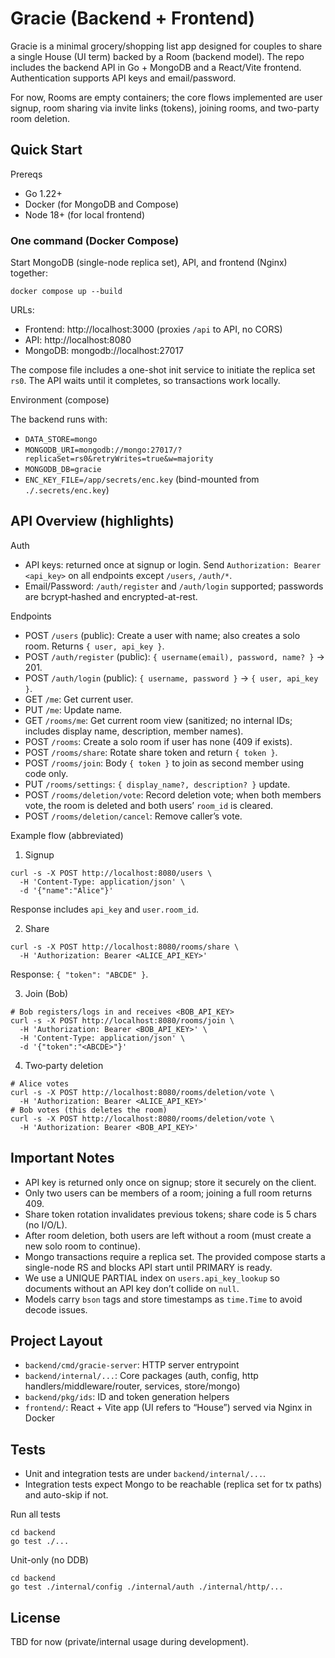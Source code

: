 # Gracie (Backend + Frontend)

Gracie is a minimal grocery/shopping list app designed for couples to share a single House (UI term) backed by a Room (backend model). The repo includes the backend API in Go + MongoDB and a React/Vite frontend. Authentication supports API keys and email/password.

For now, Rooms are empty containers; the core flows implemented are user signup, room sharing via invite links (tokens), joining rooms, and two-party room deletion.

## Quick Start

Prereqs
- Go 1.22+
- Docker (for MongoDB and Compose)
- Node 18+ (for local frontend)

### One command (Docker Compose)

Start MongoDB (single-node replica set), API, and frontend (Nginx) together:

```
docker compose up --build
```

URLs:
- Frontend: http://localhost:3000 (proxies `/api` to API, no CORS)
- API: http://localhost:8080
- MongoDB: mongodb://localhost:27017

The compose file includes a one-shot init service to initiate the replica set `rs0`. The API waits until it completes, so transactions work locally.

Environment (compose)

The backend runs with:
- `DATA_STORE=mongo`
- `MONGODB_URI=mongodb://mongo:27017/?replicaSet=rs0&retryWrites=true&w=majority`
- `MONGODB_DB=gracie`
- `ENC_KEY_FILE=/app/secrets/enc.key` (bind-mounted from `./.secrets/enc.key`)

## API Overview (highlights)

Auth
- API keys: returned once at signup or login. Send `Authorization: Bearer <api_key>` on all endpoints except `/users`, `/auth/*`.
- Email/Password: `/auth/register` and `/auth/login` supported; passwords are bcrypt‑hashed and encrypted-at-rest.

Endpoints
- POST `/users` (public): Create a user with name; also creates a solo room. Returns `{ user, api_key }`.
- POST `/auth/register` (public): `{ username(email), password, name? }` → 201.
- POST `/auth/login` (public): `{ username, password }` → `{ user, api_key }`.
- GET `/me`: Get current user.
- PUT `/me`: Update name.
- GET `/rooms/me`: Get current room view (sanitized; no internal IDs; includes display name, description, member names).
- POST `/rooms`: Create a solo room if user has none (409 if exists).
- POST `/rooms/share`: Rotate share token and return `{ token }`.
- POST `/rooms/join`: Body `{ token }` to join as second member using code only.
- PUT `/rooms/settings`: `{ display_name?, description? }` update.
- POST `/rooms/deletion/vote`: Record deletion vote; when both members vote, the room is deleted and both users’ `room_id` is cleared.
- POST `/rooms/deletion/cancel`: Remove caller’s vote.

Example flow (abbreviated)
1) Signup
```
curl -s -X POST http://localhost:8080/users \
  -H 'Content-Type: application/json' \
  -d '{"name":"Alice"}'
```
Response includes `api_key` and `user.room_id`.

2) Share
```
curl -s -X POST http://localhost:8080/rooms/share \
  -H 'Authorization: Bearer <ALICE_API_KEY>'
```
Response: `{ "token": "ABCDE" }`.

3) Join (Bob)
```
# Bob registers/logs in and receives <BOB_API_KEY>
curl -s -X POST http://localhost:8080/rooms/join \
  -H 'Authorization: Bearer <BOB_API_KEY>' \
  -H 'Content-Type: application/json' \
  -d '{"token":"<ABCDE>"}'
```

4) Two‑party deletion
```
# Alice votes
curl -s -X POST http://localhost:8080/rooms/deletion/vote \
  -H 'Authorization: Bearer <ALICE_API_KEY>'
# Bob votes (this deletes the room)
curl -s -X POST http://localhost:8080/rooms/deletion/vote \
  -H 'Authorization: Bearer <BOB_API_KEY>'
```

## Important Notes
- API key is returned only once on signup; store it securely on the client.
- Only two users can be members of a room; joining a full room returns 409.
- Share token rotation invalidates previous tokens; share code is 5 chars (no I/O/L).
- After room deletion, both users are left without a room (must create a new solo room to continue).
- Mongo transactions require a replica set. The provided compose starts a single-node RS and blocks API start until PRIMARY is ready.
- We use a UNIQUE PARTIAL index on `users.api_key_lookup` so documents without an API key don’t collide on `null`.
- Models carry `bson` tags and store timestamps as `time.Time` to avoid decode issues.

## Project Layout
- `backend/cmd/gracie-server`: HTTP server entrypoint
- `backend/internal/...`: Core packages (auth, config, http handlers/middleware/router, services, store/mongo)
- `backend/pkg/ids`: ID and token generation helpers
- `frontend/`: React + Vite app (UI refers to “House”) served via Nginx in Docker

## Tests
- Unit and integration tests are under `backend/internal/...`.
- Integration tests expect Mongo to be reachable (replica set for tx paths) and auto-skip if not.

Run all tests
```
cd backend
go test ./...
```

Unit-only (no DDB)
```
cd backend
go test ./internal/config ./internal/auth ./internal/http/...
```

## License
TBD for now (private/internal usage during development).
